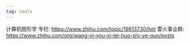 ```yaml
---
tag: tools
---
```

计算机图形学 专栏: https://www.zhihu.com/topic/19613730/hot
雷火事业群: https://www.zhihu.com/org/wang-yi-you-xi-lei-huo-shi-ye-qun/posts

 